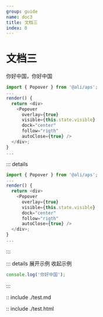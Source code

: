 ```yaml
---
group: guide
name: doc3
title: 文档三
index: 0
---
```


# 文档三

你好中国，你好中国

```js
import { Popover } from '@ali/aps';
...
render() {
  return <div>
    <Popover 
      overlay={true} 
      visible={this.state.visible} 
      dock="center"
      follow="rigth"
      autoClose={true} />
  </div>;
}
...
```

::: details
```js
import { Popover } from '@ali/aps';
...
render() {
  return <div>
    <Popover 
      overlay={true} 
      visible={this.state.visible} 
      dock="center"
      follow="rigth"
      autoClose={true} />
  </div>;
}
...
```
:::

::: details 展开示例 收起示例
```js
console.log('你好中国');
```
:::

:: include ./test.md

:: include ./test.html
